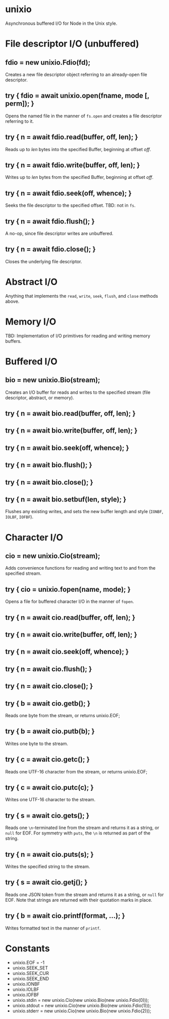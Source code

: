 unixio
======

Asynchronous buffered I/O for Node in the Unix style.

File descriptor I/O (unbuffered)
================================

## fdio = new unixio.Fdio(fd);

Creates a new file descriptor object referring to an already-open file descriptor.

## try { fdio = await unixio.open(fname, mode [, perm]); }

Opens the named file in the manner of `fs.open` and creates a file descriptor referring to it.

## try { n = await fdio.read(buffer, off, len); }

Reads up to *len* bytes into the specified Buffer, beginning at offset *off*.

## try { n = await fdio.write(buffer, off, len); }

Writes up to *len* bytes from the specified Buffer, beginning at offset *off*.

## try { n = await fdio.seek(off, whence); }

Seeks the file descriptor to the specified offset. TBD: not in `fs`.

## try { n = await fdio.flush(); }

A no-op, since file descriptor writes are unbuffered.

## try { n = await fdio.close(); }

Closes the underlying file descriptor.

Abstract I/O
============

Anything that implements the `read`, `write`, `seek`, `flush`, and `close` methods above.

Memory I/O
==========

TBD: Implementation of I/O primitives for reading and writing memory buffers.

Buffered I/O
============

## bio = new unixio.Bio(stream);

Creates an I/O buffer for reads and writes to the specified stream (file descriptor, abstract, or memory).

## try { n = await bio.read(buffer, off, len); }

## try { n = await bio.write(buffer, off, len); }

## try { n = await bio.seek(off, whence); }

## try { n = await bio.flush(); }

## try { n = await bio.close(); }

## try { n = await bio.setbuf(len, style); }

Flushes any existing writes, and sets the new buffer length and style (`IONBF`, `IOLBF`, `IOFBF`).

Character I/O
=============

## cio = new unixio.Cio(stream);

Adds convenience functions for reading and writing text to and from the specified stream.

## try { cio = unixio.fopen(name, mode); }

Opens a file for buffered character I/O in the manner of `fopen`.

## try { n = await cio.read(buffer, off, len); }

## try { n = await cio.write(buffer, off, len); }

## try { n = await cio.seek(off, whence); }

## try { n = await cio.flush(); }

## try { n = await cio.close(); }

## try { b = await cio.getb(); }

Reads one byte from the stream, or returns unixio.EOF;

## try { b = await cio.putb(b); }

Writes one byte to the stream.

## try { c = await cio.getc(); }

Reads one UTF-16 character from the stream, or returns unixio.EOF;

## try { c = await cio.putc(c); }

Writes one UTF-16 character to the stream.

## try { s = await cio.gets(); }

Reads one `\n`-terminated line from the stream and returns it as a string, or `null` for EOF.
For symmetry with `puts`, the `\n` is returned as part of the string.

## try { n = await cio.puts(s); }

Writes the specified string to the stream.

## try { s = await cio.getj(); }

Reads one JSON token from the stream and returns it as a string, or `null` for EOF.
Note that strings are returned with their quotation marks in place.

## try { b = await cio.printf(format, …); }

Writes formatted text in the manner of `printf`.

Constants
=========

 * unixio.EOF = -1
 * unixio.SEEK_SET
 * unixio.SEEK_CUR
 * unixio.SEEK_END
 * unixio.IONBF
 * unixio.IOLBF
 * unixio.IOFBF
 * unixio.stdin = new unixio.Cio(new unixio.Bio(new unixio.Fdio(0)));
 * unixio.stdout = new unixio.Cio(new unixio.Bio(new unixio.Fdio(1)));
 * unixio.stderr = new unixio.Cio(new unixio.Bio(new unixio.Fdio(2)));
